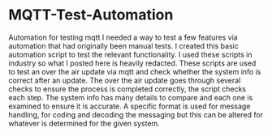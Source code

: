 # MQTT-Test-Automation
Automation for testing mqtt
I needed a way to test a few features via automation that had originally been manual tests. I created this basic automation script to test the relevant functionality.
I used these scripts in industry so what I posted here is heavily redacted. These scripts are used to test an over the air update via mqtt and check whether the system info is correct after an update.
The over the air update goes through several checks to ensure the process is completed correctly, the script checks each step.
The system info has many details to compare and each one is examined to ensure it is accurate.
A specific format is used for message handling, for coding and decoding the messaging but this can be altered for whatever is determined for the given system.

